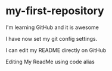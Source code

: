 # my-first-repository

I'm learning GitHub and it is awesome


I have now set my git config settings. 

I can edit my README directly on GitHub

Editing My ReadMe using code alias
